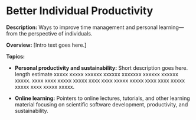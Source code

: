 # Better Individual Productivity

**Description:**  Ways to improve time management and personal learning—from the perspective of individuals.

**Overview:** [Intro text goes here.]  

**Topics:**

- **Personal productivity and sustainability:**
Short description goes here. length estimate xxxxx xxxxx xxxxxx xxxxxx xxxxxxx xxxxxx xxxxxx xxxxx. xxxx xxxx xxxxx xxxxx xxxx xxxx xxxxx xxxxx xxxx xxxx xxxxx xxxxx xxxx xxxxx xxxxx.

<!---
    - [What Is Personal Productivity and Sustainability?](Topics/WhatIsPersonalProductivityAndSustainability.md)
--->

- **Online learning:**
Pointers to online lectures, tutorials, and other learning material focusing on scientific software development, productivity, and sustainability.

<!---
    - [What Is Online Learning?](Topics/WhatIsOnlineLearning.md)
--->

<!---
Category order: 4
